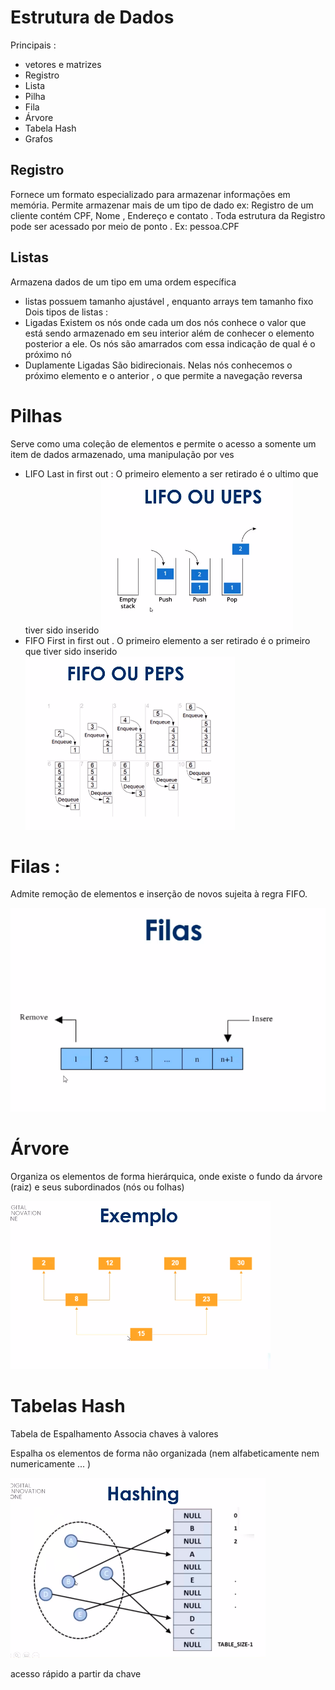 # Estrutura de Dados 
Principais : 
- vetores e matrizes 
- Registro
- Lista
- Pilha 
- Fila 
- Árvore 
- Tabela Hash 
- Grafos

## Registro 

Fornece um formato especializado para armazenar informações em memória. Permite armazenar mais de um tipo de dado
ex: Registro de um cliente contém CPF, Nome , Endereço e contato . Toda estrutura da Registro pode ser acessado por meio de ponto . Ex: pessoa.CPF

## Listas 

Armazena dados de um tipo em uma ordem específica 
- listas possuem tamanho ajustável , enquanto arrays tem tamanho fixo 
Dois tipos de listas : 
- Ligadas 
Existem os nós onde cada um dos nós conhece o valor que está sendo armazenado em seu interior além de conhecer o elemento posterior a ele. Os nós são amarrados com essa indicação de qual é o próximo nó
- Duplamente Ligadas 
São bidirecionais. Nelas nós conhecemos o próximo elemento e o anterior , o que permite a navegação reversa 
# Pilhas 
Serve como uma coleção de elementos e permite o acesso a somente um item de dados armazenado, uma manipulação por ves 

- LIFO 
Last in first out : 
O primeiro elemento a ser retirado é o ultimo que tiver sido inserido 
![](./img/lifo.png)
- FIFO 
First in first out . O primeiro elemento a ser retirado é o primeiro que tiver sido inserido 
![](./img/fifo.png)

# Filas : 

Admite remoção de elementos e inserção de novos sujeita à regra FIFO. 

![](./img/fila.png)

# Árvore 

Organiza os elementos de forma hierárquica, onde existe o fundo da árvore (raiz) e seus subordinados (nós ou folhas)

![](./img/arvore.png)

# Tabelas Hash 

Tabela de Espalhamento 
Associa chaves à valores 

Espalha os elementos de forma não organizada (nem alfabeticamente nem numericamente ... )

![](./img/hash.png)

acesso rápido a partir da chave 


